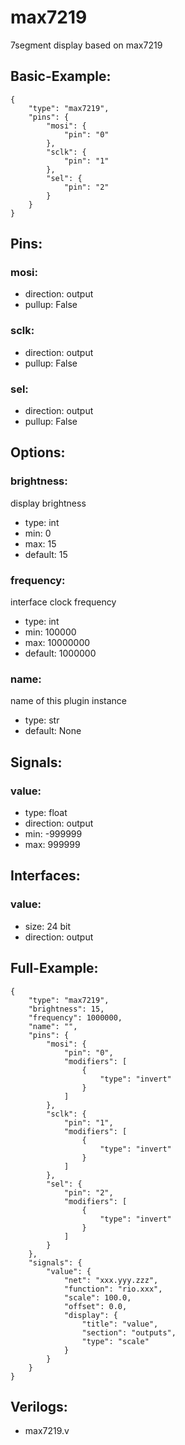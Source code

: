 # max7219


7segment display based on max7219

## Basic-Example:
```
{
    "type": "max7219",
    "pins": {
        "mosi": {
            "pin": "0"
        },
        "sclk": {
            "pin": "1"
        },
        "sel": {
            "pin": "2"
        }
    }
}
```

## Pins:
### mosi:

 * direction: output
 * pullup: False

### sclk:

 * direction: output
 * pullup: False

### sel:

 * direction: output
 * pullup: False


## Options:
### brightness:
display brightness

 * type: int
 * min: 0
 * max: 15
 * default: 15

### frequency:
interface clock frequency

 * type: int
 * min: 100000
 * max: 10000000
 * default: 1000000

### name:
name of this plugin instance

 * type: str
 * default: None


## Signals:
### value:

 * type: float
 * direction: output
 * min: -999999
 * max: 999999


## Interfaces:
### value:

 * size: 24 bit
 * direction: output


## Full-Example:
```
{
    "type": "max7219",
    "brightness": 15,
    "frequency": 1000000,
    "name": "",
    "pins": {
        "mosi": {
            "pin": "0",
            "modifiers": [
                {
                    "type": "invert"
                }
            ]
        },
        "sclk": {
            "pin": "1",
            "modifiers": [
                {
                    "type": "invert"
                }
            ]
        },
        "sel": {
            "pin": "2",
            "modifiers": [
                {
                    "type": "invert"
                }
            ]
        }
    },
    "signals": {
        "value": {
            "net": "xxx.yyy.zzz",
            "function": "rio.xxx",
            "scale": 100.0,
            "offset": 0.0,
            "display": {
                "title": "value",
                "section": "outputs",
                "type": "scale"
            }
        }
    }
}
```

## Verilogs:
 * max7219.v

